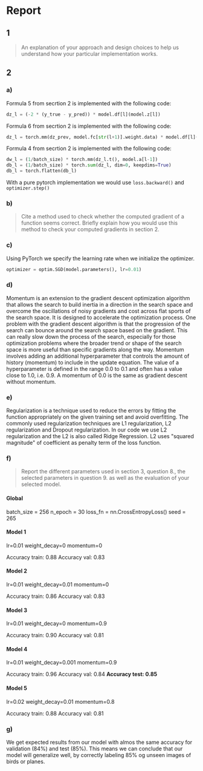 # Report
## 1
>An explanation of your approach and design choices to help us understand how your particular implementation works.

## 2
### a)

Formula 5 from secrtion 2 is implemented with the following code:

```python 
dz_l = (-2 * (y_true - y_pred)) * model.df[l](model.z[l])
```
Formula 6 from secrtion 2 is implemented with the following code:

```python
dz_l = torch.mm(dz_prev, model.fc[str(l+1)].weight.data) * model.df[l](model.z[l])
```
Formula 4 from secrtion 2 is implemented with the following code:
```python
dw_l = (1/batch_size) * torch.mm(dz_l.t(), model.a[l-1]) 
db_l = (1/batch_size) * torch.sum(dz_l, dim=0, keepdims=True) 
db_l = torch.flatten(db_l)
```

With a pure pytorch implementation we would use `loss.backward()` and `optimizer.step()`  

### b)
> Cite a method used to check whether the computed gradient of a function seems correct. Briefly explain how you would use this method to check your computed gradients in section 2.


### c) 
Using PyTorch we specify the learning rate when we initialize the optimizer. 
``` python
optimizer = optim.SGD(model.parameters(), lr=0.01)
```


### d) 
Momentum is an extension to the gradient descent optimization algorithm that allows the search to build inertia in a direction in the search space and overcome the oscillations of noisy gradients and cost across flat sports of the search space. It is designed to accelerate the optimization process. One problem with the gradient descent algorithm is that the progression of the search can bounce around the search space based on the gradient. This can really slow down the process of the search, especially for those optimization problems where the broader trend or shape of the search space is more useful than specific gradients along the way. Momentum involves adding an additional hyperparameter that controls the amount of history (momentum) to include in the update equation. The value of a hyperparameter is defined in the range 0.0 to 0.1 and often has a value close to 1.0, i.e. 0.9. A momentum of 0.0 is the same as gradient descent without momentum.

### e)
Regularization is a technique used to reduce the errors by fitting the function appropriately on the given training set and avoid overfitting. The commonly used regularization techniques are L1 regularization, L2 regularization and Dropout regularization. In our code we use L2 regularization and the L2 is also called Ridge Regression. L2 uses "squared magnitude" of coefficient as penalty term of the loss function. 

### f)
> Report the different parameters used in section 3, question 8., the selected parameters in question 9. as well as the evaluation of your selected model.

#### Global
batch_size =  256
n_epoch =  30
loss_fn =  nn.CrossEntropyLoss()
seed =  265

#### Model 1
lr=0.01
weight_decay=0
momentum=0

Accuracy train: 0.88
Accuracy val: 0.83

#### Model 2
lr=0.01
weight_decay=0.01
momentum=0

Accuracy train: 0.86
Accuracy val: 0.83

#### Model 3
lr=0.01
weight_decay=0
momentum=0.9

Accuracy train: 0.90
Accuracy val: 0.81

#### Model 4
lr=0.01
weight_decay=0.001
momentum=0.9

Accuracy train: 0.96
Accuracy val: 0.84
**Accuracy test: 0.85**

#### Model 5
lr=0.02
weight_decay=0.01
momentum=0.8

Accuracy train: 0.88
Accuracy val: 0.81


### g)
We get expected results from our model with almos the same accuracy for validation (84%) and test (85%). This means we can conclude that our model will generalize well, by correctly labeling 85% og unseen images of birds or planes. 

